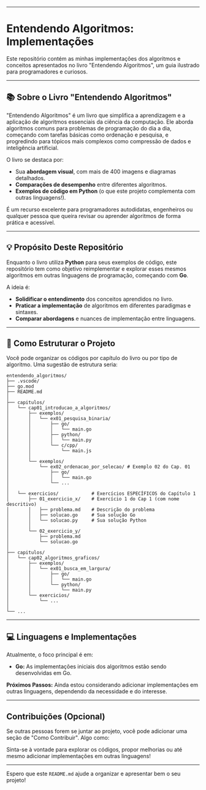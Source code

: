 
-----

# Entendendo Algoritmos: Implementações

Este repositório contém as minhas implementações dos algoritmos e conceitos apresentados no livro "Entendendo Algoritmos", um guia ilustrado para programadores e curiosos.

-----

## 📚 Sobre o Livro "Entendendo Algoritmos"

"Entendendo Algoritmos" é um livro que simplifica a aprendizagem e a aplicação de algoritmos essenciais da ciência da computação. Ele aborda algoritmos comuns para problemas de programação do dia a dia, começando com tarefas básicas como ordenação e pesquisa, e progredindo para tópicos mais complexos como compressão de dados e inteligência artificial.

O livro se destaca por:

  * Sua **abordagem visual**, com mais de 400 imagens e diagramas detalhados.
  * **Comparações de desempenho** entre diferentes algoritmos.
  * **Exemplos de código em Python** (o que este projeto complementa com outras linguagens\!).

É um recurso excelente para programadores autodidatas, engenheiros ou qualquer pessoa que queira revisar ou aprender algoritmos de forma prática e acessível.

-----

## 💡 Propósito Deste Repositório

Enquanto o livro utiliza **Python** para seus exemplos de código, este repositório tem como objetivo reimplementar e explorar esses mesmos algoritmos em outras linguagens de programação, começando com **Go**.

A ideia é:

  * **Solidificar o entendimento** dos conceitos aprendidos no livro.
  * **Praticar a implementação** de algoritmos em diferentes paradigmas e sintaxes.
  * **Comparar abordagens** e nuances de implementação entre linguagens.

-----

## 🚀 Como Estruturar o Projeto

Você pode organizar os códigos por capítulo do livro ou por tipo de algoritmo. Uma sugestão de estrutura seria:

```
entendendo_algoritmos/
├── .vscode/
├── go.mod
├── README.md
│
├── capitulos/             
│   └── cap01_introducao_a_algoritmos/ 
│       ├── exemplos/
│       │   └── ex01_pesquisa_binaria/  
│       │       ├── go/
│       │       │   └── main.go
│       │       ├── python/
│       │       │   └── main.py
│       │       └── c/cpp/      
│       │           └── main.js
│       │
│       └── exemplos/
│           └── ex02_ordenacao_por_selecao/ # Exemplo 02 do Cap. 01
│               ├── go/
│               │   └── main.go
│               └── ...
│
│   └── exercicios/            # Exercícios ESPECÍFICOS do Capítulo 1
│       ├── 01_exercicio_x/    # Exercício 1 do Cap 1 (com nome descritivo)
│       │   ├── problema.md    # Descrição do problema
│       │   ├── solucao.go     # Sua solução Go
│       │   └── solucao.py     # Sua solução Python
│       │
│       └── 02_exercicio_y/
│           ├── problema.md
│           └── solucao.go
│
├── capitulos/
│   └── cap02_algoritmos_graficos/ 
│       ├── exemplos/
│       │   └── ex01_busca_em_largura/
│       │       ├── go/
│       │       │   └── main.go
│       │       └── python/
│       │           └── main.py
│       └── exercicios/
│           └── ...
│
└── ... 
```

-----

## 💻 Linguagens e Implementações

Atualmente, o foco principal é em:

  * **Go:** As implementações iniciais dos algoritmos estão sendo desenvolvidas em Go.

**Próximos Passos:**
Ainda estou considerando adicionar implementações em outras linguagens, dependendo da necessidade e do interesse.

-----

## Contribuições (Opcional)

Se outras pessoas forem se juntar ao projeto, você pode adicionar uma seção de "Como Contribuir". Algo como:

Sinta-se à vontade para explorar os códigos, propor melhorias ou até mesmo adicionar implementações em outras linguagens\!

-----

Espero que este `README.md` ajude a organizar e apresentar bem o seu projeto\!